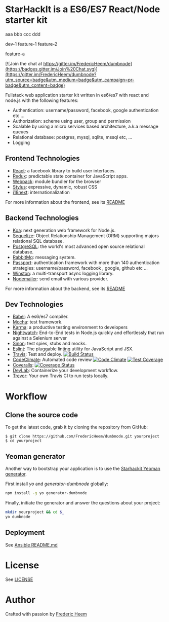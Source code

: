 StarHackIt is a ES6/ES7 React/Node starter kit
==============================================
aaa
bbb
ccc
ddd

dev-1
feature-1
feature-2

feature-a

[![Join the chat at https://gitter.im/FredericHeem/dumbnode](https://badges.gitter.im/Join%20Chat.svg)](https://gitter.im/FredericHeem/dumbnode?utm_source=badge&utm_medium=badge&utm_campaign=pr-badge&utm_content=badge)

Fullstack web application starter kit written in es6/es7 with react and node.js with the following features:

* Authentication: username/password, facebook, google authentication etc ...
* Authorization: scheme using user, group and permission  
* Scalable by using a micro services based architecture, a.k.a message queues
* Relational database: postgres, mysql, sqlite, mssql etc, ...
* Logging


## Frontend Technologies

* [React](https://facebook.github.io/react/): a facebook library to build user interfaces.
* [Redux](http://redux.js.org/): predictable state container for JavaScript apps.
* [Webpack](http://webpack.github.io/): module bundler for the browser
* [Stylus](http://stylus-lang.com/): expressive, dynamic, robust CSS
* [i18next](http://i18next.com/): internationalization

For more information about the frontend, see its [README](client/README.md)

## Backend Technologies

* [Koa](http://koajs.com/): next generation web framework for Node.js.
* [Sequelize](http://docs.sequelizejs.com/en/latest/): Object Relationship Management (ORM) supporting majors relational SQL database.
* [PostgreSQL](http://www.postgresql.org/): the world's most advanced open source relational database.
* [RabbitMq](https://www.rabbitmq.com/): messaging system.
* [Passport](http://passportjs.org/): authentication framework with more than 140 authentication strategies: username/password, facebook , google, github etc ...
* [Winston](https://github.com/winstonjs/winston): a multi-transport async logging library.
* [Nodemailer](https://github.com/andris9/Nodemailer): send email with various provider.

For more information about the backend, see its [README](server/README.md)

## Dev Technologies

* [Babel](https://babeljs.io/): A es6/es7 compiler.
* [Mocha](http://mochajs.org/): test framework.
* [Karma](https://karma-runner.github.io): a productive testing environment to developers
* [Nightwatch](http://nightwatchjs.org/): End-to-End tests in Node.js quickly and effortlessly that run against a Selenium server
* [Sinon](http://sinonjs.org/): test spies, stubs and mocks.
* [Eslint](http://eslint.org/): The pluggable linting utility for JavaScript and JSX.
* [Travis](https://travis-ci.org/): Test and deploy. [![Build Status](https://travis-ci.org/FredericHeem/dumbnode.svg?branch=master)](https://travis-ci.org/FredericHeem/dumbnode)
* [CodeClimate](https://codeclimate.com): Automated code review [![Code Climate](https://codeclimate.com/github/FredericHeem/dumbnode/badges/gpa.svg)](https://codeclimate.com/github/FredericHeem/dumbnode)
[![Test Coverage](https://codeclimate.com/github/FredericHeem/dumbnode/badges/coverage.svg)](https://codeclimate.com/github/FredericHeem/dumbnode/coverage)
* [Coveralls](https://coveralls.io): [![Coverage Status](https://coveralls.io/repos/FredericHeem/dumbnode/badge.svg?branch=master)](https://coveralls.io/r/FredericHeem/dumbnode?branch=master)
* [DevLab](https://github.com/TechnologyAdvice/DevLab): Containerize your development workflow.
* [Trevor](https://github.com/vdemedes/trevor): Your own Travis CI to run tests locally.

# Workflow

## Clone the source code

To get the latest code, grab it by cloning the repository from GitHub:

    $ git clone https://github.com/FredericHeem/dumbnode.git yourproject
    $ cd yourproject

## Yeoman generator

Another way to bootstrap your application is to use the [Starhackit Yeoman generator](https://github.com/FredericHeem/generator-dumbnode).

First install *yo* and *generator-dumbnode* globally:

```bash
npm install -g yo generator-dumbnode
```

Finally, initiate the generator and answer the questions about your project:

```bash
mkdir yourproject && cd $_
yo dumbnode
```

## Deployment

See [Ansible README.md](deploy/ansible/README.md)

# License

See [LICENSE](LICENSE)

# Author

Crafted with passion by [Frederic Heem](https://github.com/FredericHeem)
